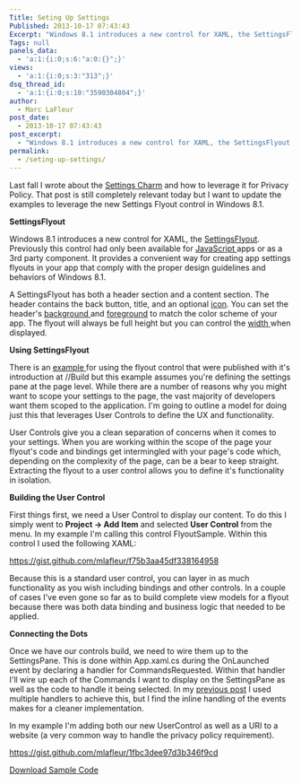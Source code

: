 ```yaml
---
Title: Seting Up Settings
Published: 2013-10-17 07:43:43
Excerpt: "Windows 8.1 introduces a new control for XAML, the SettingsFlyout. Most examples on using this new control assume you're defining your Settings at the page level. Here we outline a model for doing this scoped to the Application leveraging SettingsFlyout , User Controls in C# /XAML. It is incredibly easy to implement. "
Tags: null
panels_data:
  - 'a:1:{i:0;s:6:"a:0:{}";}'
views:
  - 'a:1:{i:0;s:3:"313";}'
dsq_thread_id:
  - 'a:1:{i:0;s:10:"3590304804";}'
author:
  - Marc LaFleur
post_date:
  - 2013-10-17 07:43:43
post_excerpt:
  - "Windows 8.1 introduces a new control for XAML, the SettingsFlyout. Most examples on using this new control assume you're defining your Settings at the page level. Here we outline a model for doing this scoped to the Application leveraging SettingsFlyout , User Controls in C# /XAML. It is incredibly easy to implement. "
permalink:
  - /seting-up-settings/
---
```

Last fall I wrote about the <a title="Settings Charm" href="http://massivescale.azurewebsites.net/settings-charm/" target="_blank">Settings Charm</a> and how to leverage it for Privacy Policy. That post is still completely relevant today but I want to update the examples to leverage the new Settings Flyout control in Windows 8.1.

<strong>SettingsFlyout</strong>

Windows 8.1 introduces a new control for XAML, the <a href="http://msdn.microsoft.com/en-us/library/windows/apps/windows.ui.xaml.controls.settingsflyout.aspx" target="_blank">SettingsFlyout</a>. Previously this control had only been available for <a href="http://msdn.microsoft.com/en-us/library/windows/apps/Hh701253.aspx" target="_blank">JavaScript </a>apps or as a 3rd party component. It provides a convenient way for creating app settings flyouts in your app that comply with the proper design guidelines and behaviors of Windows 8.1.

A SettingsFlyout has both a header section and a content section. The header contains the back button, title, and an optional <a href="http://msdn.microsoft.com/en-us/library/windows/apps/windows.ui.xaml.controls.settingsflyout.iconsource.aspx" target="_blank">icon</a>. You can set the header's <a href="http://msdn.microsoft.com/en-us/library/windows/apps/windows.ui.xaml.controls.settingsflyout.headerbackground.aspx" target="_blank">background </a>and <a href="http://msdn.microsoft.com/en-us/library/windows/apps/windows.ui.xaml.controls.settingsflyout.headerforeground.aspx" target="_blank">foreground</a> to match the color scheme of your app. The flyout will always be full height but you can control the <a href="http://msdn.microsoft.com/en-us/library/windows/apps/windows.ui.xaml.frameworkelement.width.aspx" target="_blank">width </a>when displayed.

<strong>Using SettingsFlyout</strong>

There is an <a href="http://msdn.microsoft.com/en-us/library/windows/apps/bg182878.aspx#SettingsFlyout" target="_blank">example </a>for using the flyout control that were published with it's introduction at //Build but this example assumes you're defining the settings pane at the page level. While there are a number of reasons why you might want to scope your settings to the page, the vast majority of developers want them scoped to the application. I'm going to outline a model for doing just this that leverages User Controls to define the UX and functionality.

User Controls give you a clean separation of concerns when it comes to your settings. When you are working within the scope of the page your flyout's code and bindings get intermingled with your page's code which, depending on the complexity of the page, can be a bear to keep straight. Extracting the flyout to a user control allows you to define it's functionality in isolation.

<strong>Building the User Control</strong>

First things first, we need a User Control to display our content. To do this I simply went to <strong>Project -&gt; Add</strong> <strong>Item</strong> and selected <strong>User Control</strong> from the menu. In my example I'm calling this control FlyoutSample. Within this control I used the following XAML:

https://gist.github.com/mlafleur/f75b3aa45df338164958

Because this is a standard user control, you can layer in as much functionality as you wish including bindings and other controls. In a couple of cases I've even gone so far as to build complete view models for a flyout because there was both data binding and business logic that needed to be applied.

<strong></strong><strong>Connecting the Dots</strong>

Once we have our controls build, we need to wire them up to the SettingsPane. This is done within App.xaml.cs during the OnLaunched event by declaring a handler for CommandsRequested. Within that handler I'll wire up each of the Commands I want to display on the SettingsPane as well as the code to handle it being selected. In my <a title="Settings Charm" href="http://massivescale.azurewebsites.net/settings-charm/" target="_blank">previous post</a> I used multiple handlers to achieve this, but I find the inline handling of the events makes for a cleaner implementation.

In my example I'm adding both our new UserControl as well as a URI to a website (a very common way to handle the privacy policy requirement).

https://gist.github.com/mlafleur/1fbc3dee97d3b346f9cd

<a href="http://massivescale.azurewebsites.net/wp-content/uploads/2013/10/SettingsFlyoutExample_2013-10-17-08-36-18Z.zip">Download Sample Code</a>